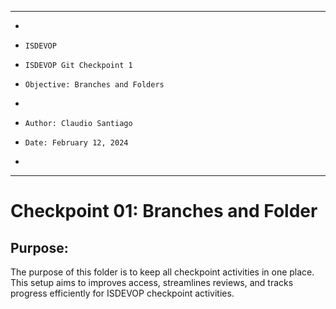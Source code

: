 **********************************************************************
*
*     ISDEVOP
*     ISDEVOP Git Checkpoint 1
*     Objective: Branches and Folders
*     
*     Author: Claudio Santiago
*     Date: February 12, 2024
*     
**********************************************************************

# Checkpoint 01: Branches and Folder
## Purpose:
The purpose of this folder is to keep all checkpoint activities in one place. This setup aims to improves access, streamlines reviews, and tracks progress efficiently for ISDEVOP checkpoint activities.
